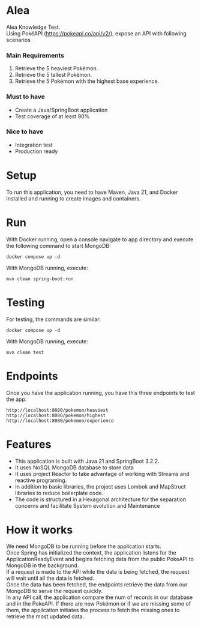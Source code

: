 # Alea

Alea Knowledge Test.  
Using PokéAPI (https://pokeapi.co/api/v2/), expose an API with following scenarios

### Main Requirements

1. Retrieve the 5 heaviest Pokémon.
2. Retrieve the 5 tallest Pokémon.
3. Retrieve the 5 Pokémon with the highest base experience.

### Must to have

- Create a Java/SpringBoot application
- Test coverage of at least 90%

### Nice to have

- Integration test
- Production ready 

# Setup

To run this application, you need to have Maven, Java 21, and Docker installed and running to create images and containers.

# Run

With Docker running, open a console navigate to app directory and execute the following command to start MongoDB:  

    docker compose up -d   

With MongoDB running, execute: 

    mvn clean spring-boot:run  

# Testing

For testing, the commands are similar:

    docker compose up -d   

With MongoDB running, execute:

    mvn clean test 

# Endpoints

Once you have the application running, you have this three endpoints to test the app:

    http://localhost:8080/pokemon/heaviest
    http://localhost:8080/pokemon/highest
    http://localhost:8080/pokemon/experience

# Features

 - This application is built with Java 21 and SpringBoot 3.2.2.  
 - It uses NoSQL MongoDB database to store data
 - It uses project Reactor to take advantage of working with Streams and reactive programing.
 - In addition to basic libraries, the project uses Lombok and MapStruct libraries to reduce boilerplate code.
 - The code is structured in a Hexagonal architecture for the separation concerns and facilitate System evolution and Maintenance

# How it works
We need MongoDB to be running before the application starts.  
Once Spring has initialized the context, the application listens for the ApplicationReadyEvent and begins fetching data from the public PokeAPI to MongoDB in the background.    
If a request is made to the API while the data is being fetched, the request will wait until all the data is fetched.  
Once the data has been fetched, the endpoints retrieve the data from our MongoDB to serve the request quickly.  
In any API call, the application compare the num of records in our database and in the PokeAPI. If there are new Pokémon or if we are missing some of them, the application initiates the process to fetch the missing ones to retrieve the most updated data.